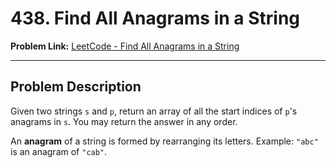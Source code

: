 # 438. Find All Anagrams in a String

**Problem Link:** [LeetCode - Find All Anagrams in a String](https://leetcode.com/problems/find-all-anagrams-in-a-string/)

---

## Problem Description

Given two strings `s` and `p`, return an array of all the start indices of `p`'s anagrams in `s`. You may return the answer in any order.

An **anagram** of a string is formed by rearranging its letters. Example: `"abc"` is an anagram of `"cab"`.
